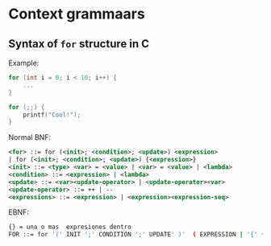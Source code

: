 # Context grammaars

## Syntax of `for` structure in C

Example:
```c
for (int i = 0; i < 10; i++) {
    ...
}

for (;;) { 
    printf("Cool!");
}
```

Normal BNF:
```xml
<for> ::= for (<init>; <condition>; <update>) <expression> 
| for (<init>; <condition>; <update>) {<expression>}
<init> ::= <type> <var> = <value> | <var> = <value> | <lambda>
<condition> ::= <expression> | <lambda>
<update> ::= <var><update-operator> | <update-operator><var>
<update-operator> ::= ++ | --
<expressions> ::= <expression> | <expression><expression-seq>
```

EBNF:
```bash
{} = una o mas  expresiones dentro
FOR ::= for '(' INIT ';' CONDITION ';' UPDATE' )'  ( EXPRESSION | '{' { EXPRESSION } '}' )
```